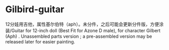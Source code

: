 # Gilbird-guitar
12分娃用吉他，属性基尔伯特（aph）。未分件，之后可能会更新分件版，方便涂装/Guitar for 12-inch doll (Best Fit for Azone D male), for character Gilbert (Aph) . Unassembled parts version ; a pre-assembled version may be released later for easier painting.
